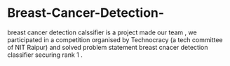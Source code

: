 # Breast-Cancer-Detection-
breast cancer detection calssifier is a project made our team , we participated in a competition organised by Technocracy (a tech committee of NIT Raipur) and solved problem statement breast cnacer detection classifier securing rank 1 . 
